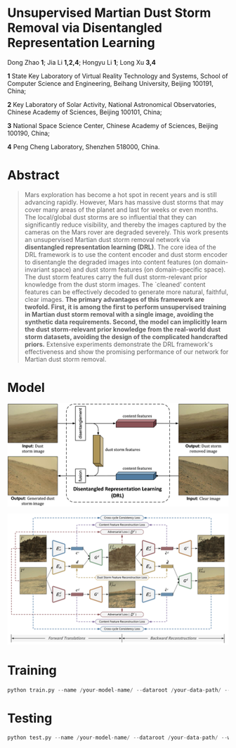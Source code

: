 
# Unsupervised Martian Dust Storm Removal via Disentangled Representation Learning

Dong Zhao __1__; Jia Li __1,2,4__; Hongyu Li __1__; Long Xu __3,4__

__1__ State Key Laboratory of Virtual Reality Technology and Systems, School of Computer Science and Engineering, Beihang University, Beijing 100191, China; 

__2__ Key Laboratory of Solar Activity, National Astronomical Observatories, Chinese Academy of Sciences, Beijing 100101, China;

__3__ National Space Science Center, Chinese Academy of Sciences, Beijing 100190, China;

__4__ Peng Cheng Laboratory, Shenzhen 518000, China.


# Abstract 

>Mars exploration has become a hot spot in recent years and is still advancing rapidly. However, Mars has massive dust storms that may cover many areas of the planet and last for weeks or even months. The local/global dust storms are so influential that they can significantly reduce visibility, and thereby the images captured by the cameras on the Mars rover are degraded severely. This work presents an unsupervised Martian dust storm removal network via __disentangled representation learning (DRL)__. The core idea of the DRL framework is to use the content encoder and dust storm encoder to disentangle the degraded images into content features (on domain-invariant space) and dust storm features (on domain-specific space). The dust storm features carry the full dust storm-relevant prior knowledge from the dust storm images. The `cleaned' content features can be effectively decoded to generate more natural, faithful, clear images. __The primary advantages of this framework are twofold. First, it is among the first to perform unsupervised training in Martian dust storm removal with a single image, avoiding the synthetic data requirements. Second, the model can implicitly learn the dust storm-relevant prior knowledge from the real-world dust storm datasets, avoiding the design of the complicated handcrafted priors.__ Extensive experiments demonstrate the DRL framework's effectiveness and show the promising performance of our network for Martian dust storm removal.

# Model

![image](https://github.com/phoenixtreesky7/DRL_UMDSR/blob/main/umdsr_motivation.png)

![image](https://github.com/phoenixtreesky7/DRL_UMDSR/blob/main/umdsr_net.png)


# Training

```python
python train.py --name /your-model-name/ --dataroot /your-data-path/ --which_model_netG dr_ca --dh_real --allmodel --batchSize 8 --ngf 32 --norm sswitch --gpu_ids 0,1
```

# Testing

```python
python test.py --name /your-model-name/ --dataroot /your-data-path/ --which_model_netG dr_ca --dh_real --allmodel --batchSize 1 --ngf 32 --norm sswitch --sb --how_many 1000
```
